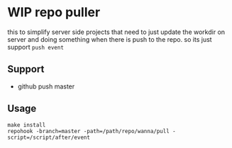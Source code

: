 # WIP repo puller

this to simplify server side projects that need to just update the workdir on server and doing something when there is push to the repo. so its just support `push event`

## Support
- github push master

## Usage
```
make install
repohook -branch=master -path=/path/repo/wanna/pull -script=/script/after/event
```